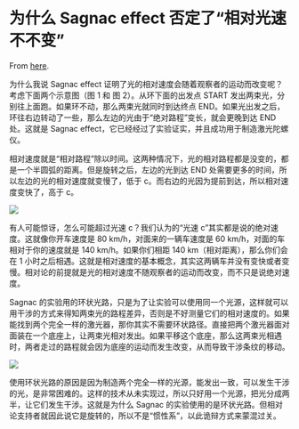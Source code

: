 # 为什么 Sagnac effect 否定了“相对光速不不变”

From [here](https://yinwang1.substack.com/p/sagnac-effect-2ae).

为什么我说 Sagnac effect 证明了光的相对速度会随着观察者的运动而改变呢？考虑下面两个示意图（图 1 和 图 2）。从环下面的出发点 START 发出两束光，分别往上面跑。如果环不动，那么两束光就同时到达终点 END。如果光出发之后，环往右边转动了一些，那么左边的光由于“绝对路程”变长，就会更晚到达 END 处。这就是 Sagnac effect，它已经经过了实验证实，并且成功用于制造激光陀螺仪。

相对速度就是“相对路程”除以时间。这两种情况下，光的相对路程都是没变的，都是一个半圆弧的距离。但是旋转之后，左边的光到达 END 处需要更多的时间，所以左边的光的相对速度就变慢了，低于 c。而右边的光因为提前到达，所以相对速度变快了，高于 c。

![](https://substackcdn.com/image/fetch/w_1456,c_limit,f_auto,q_auto:good,fl_progressive:steep/https%3A%2F%2Fbucketeer-e05bbc84-baa3-437e-9518-adb32be77984.s3.amazonaws.com%2Fpublic%2Fimages%2Fdb421c35-c445-48a2-9adf-24c9d329bd68_1327x1327.jpeg)

有人可能惊讶，怎么可能超过光速 c？我们认为的“光速 c”其实都是说的绝对速度。这就像你开车速度是 80 km/h，对面来的一辆车速度是 60 km/h，对面的车相对于你的速度就是 140 km/h。如果你们相距 140 km（相对距离），那么你们会在 1 小时之后相遇。这就是相对速度的基本概念，其实这两辆车并没有变快或者变慢。相对论的前提就是光的相对速度不随观察者的运动而改变，而不只是说绝对速度。

Sagnac 的实验用的环状光路，只是为了让实验可以使用同一个光源，这样就可以用干涉的方式来得知两束光的路程差异，否则是不好测量它们的相对速度的。如果能找到两个完全一样的激光器，那你其实不需要环状路径。直接把两个激光器面对面装在一个底座上，让两束光相对发出。如果平移这个底座，那么这两束光相遇时，两者走过的路程就会因为底座的运动而发生改变，从而导致干涉条纹的移动。

![](https://substackcdn.com/image/fetch/w_1456,c_limit,f_auto,q_auto:good,fl_progressive:steep/https%3A%2F%2Fbucketeer-e05bbc84-baa3-437e-9518-adb32be77984.s3.amazonaws.com%2Fpublic%2Fimages%2Fe89aff7f-a1b7-419d-be70-69986cf4426b_3001x1000.jpeg)

使用环状光路的原因是因为制造两个完全一样的光源，能发出一致，可以发生干涉的光，是非常困难的。这样的技术从未实现过，所以只好用一个光源，把光分成两半，让它们发生干涉。这就是为什么 Sagnac 的实验使用的是环状光路。但相对论支持者就因此说它是旋转的，所以不是“惯性系”，以此诡辩方式来蒙混过关。
